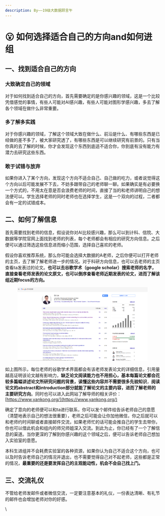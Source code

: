 ```yaml
---
description: By——19级大数据顾言午
---
```


# 😮 如何选择适合自己的方向and如何进组

## 一、找到适合自己的方向

### 大致确定自己的领域

对于如何找到适合自己的方向，首先需要确定的是你感兴趣的领域，这是一个比较凭借感觉的事情，有些人可能对AI感兴趣，有些人可能对图形学感兴趣，多去了解各个领域在做什么非常重要。

### 多了解多实践

对于你感兴趣的领域，了解这个领域大致在做什么、前沿是什么、有哪些东西是已经做的差不多了，被大家研究透了，有哪些东西是可以继续研究有前景的。只有当你真的去了解的时候，你才会发现这个东西到底适不适合你，你到底有没有能力有潜力去研究这些东西。

### 敢于试错与放弃

如果你进入了某个方向，发现这个方向不适合自己、自己做的吃力，或者说觉得这个方向以后可能发展不下去，不妨多跟带自己的老师聊一聊。如果确实是有必要换一个方式的，不用太在意是否会浪费老师的时间，直接了当的和老师讲明自己的想法便可以。学生选择老师的同时老师也在选择学生，这是一个双向的过程，二者都会有一定的试错成本。

## 二、如何了解信息

首先需要找到老师的信息，假设说你对AI比较感兴趣，那么可以到计科、信院、大数据等学院官网上面找到老师的列表，每个老师都会有相应的研究方向信息。之后便可以通过筛选这些信息进而缩小范围，选择自己喜欢的老师。

假设你喜欢推荐系统，那么你可能会选择大数据的A老师，之后你便可以打开老师的主页，去了解了解老师进一步的情况。对于科研方向信息，也可以去老师的主页查看ta发表过的论文。**也可以去谷歌学术（google scholar）搜索老师的名字，直接查看老师发表的论文原文，也可以倒序查看老师近期发表的论文，进而了解该组近期focus的方向。**

<figure><img src="../../.gitbook/assets/image (1) (1).png" alt=""><figcaption></figcaption></figure>

如上图所示，每位老师的谷歌学术界面都会有该老师发表论文的详细信息，引用量越高证明该论文越有影响力，**缺乏论文阅读能力也不用担心，基本每篇论文都会花较多篇幅讲述论文所研究问题的背景，读懂这些内容并不需要很多先验知识**，**阅读论文的abstract和introduction部分就能了解论文的主要内容，进而了解老师的主要研究方向**。同时也可以进入此网站了解导师的相关评价：[https://www.yankong.org/](https://www.yankong.org/)

确定了意向的老师便可以和ta进行联系，你可以发个邮件给告诉老师自己的意愿（清楚地表示自己的想法很重要），老师之后可能会让你加他微信，你之后就可以和老师约时间聊或者直接邮件交流，如果老师忙的话可能会推自己的学生去带你，你也可以借此机会和组内的师兄师姐深入交流。到此为止，你已经有了一个了解信息的渠道。当你更深的了解到你感兴趣的这个领域之后，便可以告诉老师自己想加入实验室的意愿。

本科生进组并不会耗费实验室的各种资源，如果你认为自己不适合这个方向，也可以及时告诉老师自己的情况并退出，也不需要觉得自己对不起老师，这些都是正常的情况，**最重要的还是要发挥自己的主观能动性，机会不会自己找上门。**

## 三、交流礼仪

不管给老师发邮件或者微信交流，一定要注意基本的礼仪，一份表达清晰、有礼节的邮件也会增加老师对你的好感。

\
